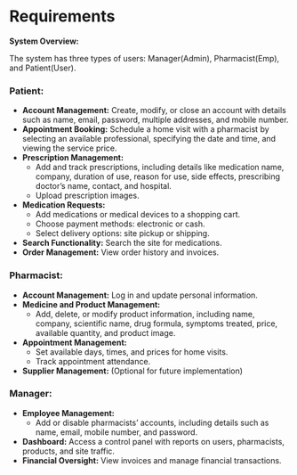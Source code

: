 # Requirements

**System Overview:**

The system has three types of users: Manager(Admin), Pharmacist(Emp), and Patient(User).

### Patient:
- **Account Management:** Create, modify, or close an account with details such as name, email, password, multiple addresses, and mobile number.
- **Appointment Booking:** Schedule a home visit with a pharmacist by selecting an available professional, specifying the date and time, and viewing the service price.
- **Prescription Management:** 
  - Add and track prescriptions, including details like medication name, company, duration of use, reason for use, side effects, prescribing doctor’s name, contact, and hospital.
  - Upload prescription images.
- **Medication Requests:**
  - Add medications or medical devices to a shopping cart.
  - Choose payment methods: electronic or cash.
  - Select delivery options: site pickup or shipping.
- **Search Functionality:** Search the site for medications.
- **Order Management:** View order history and invoices.

### Pharmacist:
- **Account Management:** Log in and update personal information.
- **Medicine and Product Management:**
  - Add, delete, or modify product information, including name, company, scientific name, drug formula, symptoms treated, price, available quantity, and product image.
- **Appointment Management:** 
  - Set available days, times, and prices for home visits.
  - Track appointment attendance.
- **Supplier Management:** (Optional for future implementation)

### Manager:
- **Employee Management:** 
  - Add or disable pharmacists’ accounts, including details such as name, email, mobile number, and password.
- **Dashboard:** Access a control panel with reports on users, pharmacists, products, and site traffic.
- **Financial Oversight:** View invoices and manage financial transactions.
